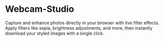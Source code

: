 # Webcam-Studio
Capture and enhance photos directly in your browser with live filter effects. Apply filters like sepia, brightness adjustments, and more, then instantly download your styled images with a single click.
